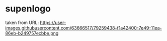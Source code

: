 # supenlogo
taken from URL: https://user-images.githubusercontent.com/63666517/79259438-f1a42400-7e49-11ea-86eb-b249757ecbbe.png
